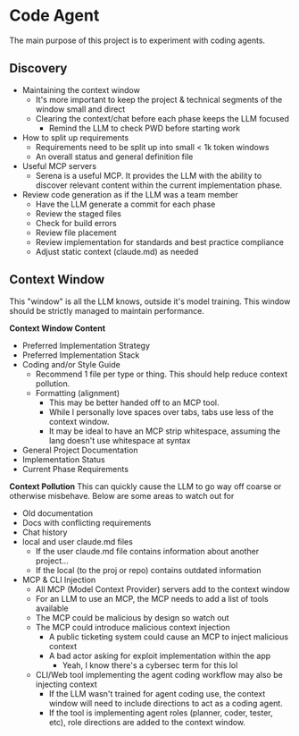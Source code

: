 # Code Agent
The main purpose of this project is to experiment with coding agents.

## Discovery
* Maintaining the context window
  * It's more important to keep the project & technical segments of the window small and direct
  * Clearing the context/chat before each phase keeps the LLM focused
    * Remind the LLM to check PWD before starting work
* How to split up requirements
  * Requirements need to be split up into small < 1k token windows
  * An overall status and general definition file
* Useful MCP servers
  * Serena is a useful MCP.  It provides the LLM with the ability to discover relevant content within the current implementation phase.
* Review code generation as if the LLM was a team member
  * Have the LLM generate a commit for each phase
  * Review the staged files
  * Check for build errors
  * Review file placement
  * Review implementation for standards and best practice compliance
  * Adjust static context (claude.md) as needed


## Context Window
This "window" is all the LLM knows, outside it's model training.  This window should 
be strictly managed to maintain performance.

**Context Window Content**
* Preferred Implementation Strategy
* Preferred Implementation Stack
* Coding and/or Style Guide
  * Recommend 1 file per type or thing.  This should help reduce context pollution.
  * Formatting (alignment)
    * This may be better handed off to an MCP tool.
    * While I personally love spaces over tabs, tabs use less of the context window.
    * It may be ideal to have an MCP strip whitespace, assuming the lang doesn't use whitespace at syntax
* General Project Documentation
* Implementation Status
* Current Phase Requirements

**Context Pollution**
This can quickly cause the LLM to go way off coarse or otherwise
misbehave.  Below are some areas to watch out for
* Old documentation
* Docs with conflicting requirements
* Chat history
* local and user claude.md files
  * If the user claude.md file contains information about another project...
  * If the local (to the proj or repo) contains outdated information
* MCP & CLI Injection
  * All MCP (Model Context Provider) servers add to the context window
  * For an LLM to use an MCP, the MCP needs to add a list of tools available
  * The MCP could be malicious by design so watch out
  * The MCP could introduce malicious context injection
    * A public ticketing system could cause an MCP to inject malicious context
    * A bad actor asking for exploit implementation within the app
      * Yeah, I know there's a cybersec term for this lol
  * CLI/Web tool implementing the agent coding workflow may also be injecting context
    * If the LLM wasn't trained for agent coding use, the context window will need to include directions to act as a coding agent.
    * If the tool is implementing agent roles (planner, coder, tester, etc), role directions are added to the context window.
